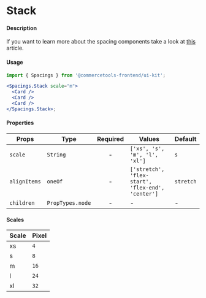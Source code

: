# Stack

#### Description

If you want to learn more about the spacing components take a look at
[this](https://medium.com/eightshapes-llc/space-in-design-systems-188bcbae0d62)
article.

#### Usage

```jsx
import { Spacings } from '@commercetools-frontend/ui-kit';

<Spacings.Stack scale="m">
  <Card />
  <Card />
  <Card />
</Spacings.Stack>;
```

#### Properties

| Props        | Type             | Required | Values                                            | Default   |
| ------------ | ---------------- | :------: | ------------------------------------------------- | --------- |
| `scale`      | `String`         |    -     | `['xs', 's', 'm', 'l', 'xl']`                     | `s`       |
| `alignItems` | `oneOf`          |    -     | `['stretch', 'flex-start', 'flex-end', 'center']` | `stretch` |
| `children`   | `PropTypes.node` |    -     | -                                                 | -         |

#### Scales

| Scale | Pixel |
| :---- | :---- |
| xs    | `4`   |
| s     | `8`   |
| m     | `16`  |
| l     | `24`  |
| xl    | `32`  |

